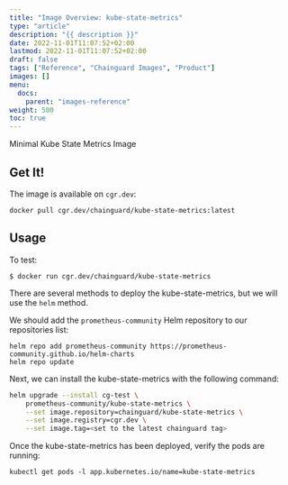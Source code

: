 ```yaml
---
title: "Image Overview: kube-state-metrics"
type: "article"
description: "{{ description }}"
date: 2022-11-01T11:07:52+02:00
lastmod: 2022-11-01T11:07:52+02:00
draft: false
tags: ["Reference", "Chainguard Images", "Product"]
images: []
menu:
  docs:
    parent: "images-reference"
weight: 500
toc: true
---
```




Minimal Kube State Metrics Image

## Get It!

The image is available on `cgr.dev`:

```
docker pull cgr.dev/chainguard/kube-state-metrics:latest
```

## Usage

To test:

```shell
$ docker run cgr.dev/chainguard/kube-state-metrics
```


There are several methods to deploy the kube-state-metrics, but we will use the `helm` method.

We should add the `prometheus-community` Helm repository to our repositories list:

```shell
helm repo add prometheus-community https://prometheus-community.github.io/helm-charts
helm repo update
```

Next, we can install the kube-state-metrics with the following command:

```sh
helm upgrade --install cg-test \
    prometheus-community/kube-state-metrics \
    --set image.repository=chainguard/kube-state-metrics \
    --set image.registry=cgr.dev \
    --set image.tag=<set to the latest chainguard tag>
```

Once the kube-state-metrics has been deployed, verify the pods are running:

```shell
kubectl get pods -l app.kubernetes.io/name=kube-state-metrics
```


